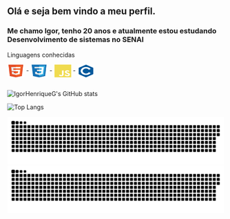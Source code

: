 ## Olá e seja bem vindo a meu perfil.
### Me chamo Igor, tenho 20 anos e atualmente estou estudando Desenvolvimento de sistemas no SENAI

Linguagens conhecidas
<div style="display: inline_block">
  <img align="center" alt="Igor-HTML" height="30" width="40" src="https://raw.githubusercontent.com/devicons/devicon/master/icons/html5/html5-original.svg">
  -
  <img align="center" alt="Igor-CSS" height="30" width="40" src="https://raw.githubusercontent.com/devicons/devicon/master/icons/css3/css3-original.svg">
  -
  <img align="center" alt="Igor-Js" height="30" width="40" src="https://raw.githubusercontent.com/devicons/devicon/master/icons/javascript/javascript-plain.svg">
  -
  <img align="center" alt="Igor-C" height="30" width="40" src="https://raw.githubusercontent.com/devicons/devicon/master/icons/c/c-plain.svg">
</div>

##

![IgorHenriqueG's GitHub stats](https://github-readme-stats.vercel.app/api?username=IgorHenriqueG&show_icons=true&theme=radical)

![Top Langs](https://github-readme-stats.vercel.app/api/top-langs/?username=IgorHenriqueG&theme=radical)

<img alt="snake eating my contributions" src="https://raw.githubusercontent.com/IgorHenriqueG/IgorHenriqueG/output/github-contribution-grid-snake.svg">

<picture>
  <source media="(prefers-color-scheme: dark)" srcset="github-snake-dark.svg" />
  <img alt="snake eating my contributions" src="https://raw.githubusercontent.com/IgorHenriqueG/IgorHenriqueG/output/github-contribution-grid-snake.svg">
</picture>
